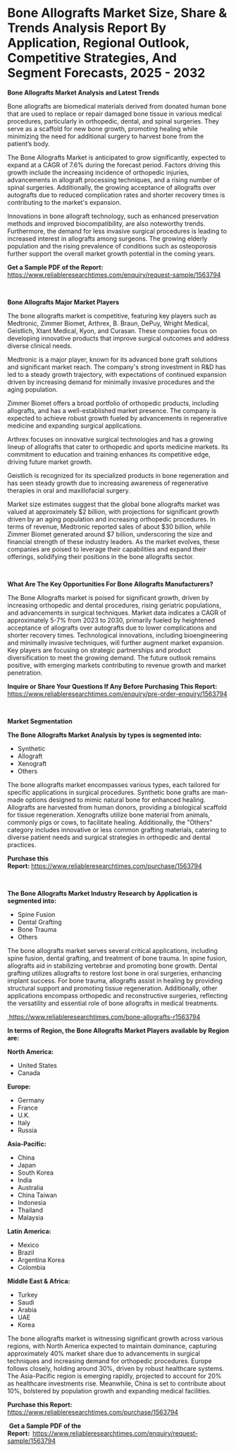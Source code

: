 <p><h1>Bone Allografts Market Size, Share & Trends Analysis Report By Application, Regional Outlook, Competitive Strategies, And Segment Forecasts, 2025 - 2032</h1></p><p><strong>Bone Allografts Market Analysis and Latest Trends</strong></p>
<p><p>Bone allografts are biomedical materials derived from donated human bone that are used to replace or repair damaged bone tissue in various medical procedures, particularly in orthopedic, dental, and spinal surgeries. They serve as a scaffold for new bone growth, promoting healing while minimizing the need for additional surgery to harvest bone from the patient’s body.</p><p>The Bone Allografts Market is anticipated to grow significantly, expected to expand at a CAGR of 7.6% during the forecast period. Factors driving this growth include the increasing incidence of orthopedic injuries, advancements in allograft processing techniques, and a rising number of spinal surgeries. Additionally, the growing acceptance of allografts over autografts due to reduced complication rates and shorter recovery times is contributing to the market's expansion. </p><p>Innovations in bone allograft technology, such as enhanced preservation methods and improved biocompatibility, are also noteworthy trends. Furthermore, the demand for less invasive surgical procedures is leading to increased interest in allografts among surgeons. The growing elderly population and the rising prevalence of conditions such as osteoporosis further support the overall market growth potential in the coming years.</p></p>
<p><strong>Get a Sample PDF of the Report:&nbsp;</strong> <a href="https://www.reliableresearchtimes.com/enquiry/request-sample/1563794?utm_campaign=2244&utm_medium=2&utm_source=Github&utm_content=ia&utm_term=19042025&utm_id=bone-allografts">https://www.reliableresearchtimes.com/enquiry/request-sample/1563794</a></p>
<p>&nbsp;</p>
<p><strong>Bone Allografts Major Market Players</strong></p>
<p><p>The bone allografts market is competitive, featuring key players such as Medtronic, Zimmer Biomet, Arthrex, B. Braun, DePuy, Wright Medical, Geistlich, Xtant Medical, Kyon, and Curasan. These companies focus on developing innovative products that improve surgical outcomes and address diverse clinical needs.</p><p>Medtronic is a major player, known for its advanced bone graft solutions and significant market reach. The company's strong investment in R&D has led to a steady growth trajectory, with expectations of continued expansion driven by increasing demand for minimally invasive procedures and the aging population.</p><p>Zimmer Biomet offers a broad portfolio of orthopedic products, including allografts, and has a well-established market presence. The company is expected to achieve robust growth fueled by advancements in regenerative medicine and expanding surgical applications.</p><p>Arthrex focuses on innovative surgical technologies and has a growing lineup of allografts that cater to orthopedic and sports medicine markets. Its commitment to education and training enhances its competitive edge, driving future market growth.</p><p>Geistlich is recognized for its specialized products in bone regeneration and has seen steady growth due to increasing awareness of regenerative therapies in oral and maxillofacial surgery.</p><p>Market size estimates suggest that the global bone allografts market was valued at approximately $2 billion, with projections for significant growth driven by an aging population and increasing orthopedic procedures. In terms of revenue, Medtronic reported sales of about $30 billion, while Zimmer Biomet generated around $7 billion, underscoring the size and financial strength of these industry leaders. As the market evolves, these companies are poised to leverage their capabilities and expand their offerings, solidifying their positions in the bone allografts sector.</p></p>
<p>&nbsp;</p>
<p><strong>What Are The Key Opportunities For Bone Allografts Manufacturers?</strong></p>
<p><p>The Bone Allografts market is poised for significant growth, driven by increasing orthopedic and dental procedures, rising geriatric populations, and advancements in surgical techniques. Market data indicates a CAGR of approximately 5-7% from 2023 to 2030, primarily fueled by heightened acceptance of allografts over autografts due to lower complications and shorter recovery times. Technological innovations, including bioengineering and minimally invasive techniques, will further augment market expansion. Key players are focusing on strategic partnerships and product diversification to meet the growing demand. The future outlook remains positive, with emerging markets contributing to revenue growth and market penetration.</p></p>
<p><strong>Inquire or Share Your Questions If Any Before Purchasing This Report:</strong> <a href="https://www.reliableresearchtimes.com/enquiry/pre-order-enquiry/1563794?utm_campaign=2244&utm_medium=2&utm_source=Github&utm_content=ia&utm_term=19042025&utm_id=bone-allografts">https://www.reliableresearchtimes.com/enquiry/pre-order-enquiry/1563794</a></p>
<p>&nbsp;</p>
<p><strong>Market Segmentation</strong></p>
<p><strong>The Bone Allografts Market Analysis by types is segmented into:</strong></p>
<p><ul><li>Synthetic</li><li>Allograft</li><li>Xenograft</li><li>Others</li></ul></p>
<p><p>The bone allografts market encompasses various types, each tailored for specific applications in surgical procedures. Synthetic bone grafts are man-made options designed to mimic natural bone for enhanced healing. Allografts are harvested from human donors, providing a biological scaffold for tissue regeneration. Xenografts utilize bone material from animals, commonly pigs or cows, to facilitate healing. Additionally, the "Others" category includes innovative or less common grafting materials, catering to diverse patient needs and surgical strategies in orthopedic and dental practices.</p></p>
<p><strong>Purchase this Report:&nbsp;</strong><a href="https://www.reliableresearchtimes.com/purchase/1563794?utm_campaign=2244&utm_medium=2&utm_source=Github&utm_content=ia&utm_term=19042025&utm_id=bone-allografts">https://www.reliableresearchtimes.com/purchase/1563794</a></p>
<p>&nbsp;</p>
<p><strong>The Bone Allografts Market Industry Research by Application is segmented into:</strong></p>
<p><ul><li>Spine Fusion</li><li>Dental Grafting</li><li>Bone Trauma</li><li>Others</li></ul></p>
<p><p>The bone allografts market serves several critical applications, including spine fusion, dental grafting, and treatment of bone trauma. In spine fusion, allografts aid in stabilizing vertebrae and promoting bone growth. Dental grafting utilizes allografts to restore lost bone in oral surgeries, enhancing implant success. For bone trauma, allografts assist in healing by providing structural support and promoting tissue regeneration. Additionally, other applications encompass orthopedic and reconstructive surgeries, reflecting the versatility and essential role of bone allografts in medical treatments.</p></p>
<p><a href="https://www.reliableresearchtimes.com/bone-allografts-r1563794?utm_campaign=2244&utm_medium=2&utm_source=Github&utm_content=ia&utm_term=19042025&utm_id=bone-allografts">&nbsp;https://www.reliableresearchtimes.com/bone-allografts-r1563794</a></p>
<p><strong>In terms of Region, the Bone Allografts Market Players available by Region are:</strong></p>
<p>
    <p> <strong> North America: </strong>
        <ul>
            <li>United States</li>
            <li>Canada</li>
        </ul>
        </p> 
    <p> <strong> Europe: </strong>
        <ul>
            <li>Germany</li>
            <li>France</li>
            <li>U.K.</li>
            <li>Italy</li>
            <li>Russia</li>
        </ul>
        </p> 
    <p> <strong> Asia-Pacific: </strong>
        <ul>
            <li>China</li>
            <li>Japan</li>
            <li>South Korea</li>
            <li>India</li>
            <li>Australia</li>
            <li>China Taiwan</li>
            <li>Indonesia</li>
            <li>Thailand</li>
            <li>Malaysia</li>
        </ul>
        </p> 
    <p> <strong> Latin America: </strong>
        <ul>
            <li>Mexico</li>
            <li>Brazil</li>
            <li>Argentina Korea</li>
            <li>Colombia</li>
        </ul>
        </p> 
    <p> <strong> Middle East & Africa: </strong>
        <ul>
            <li>Turkey</li>
            <li>Saudi</li>
            <li>Arabia</li>
            <li>UAE</li>
            <li>Korea</li>
        </ul>
    </p>
    </p>
<p><p>The bone allografts market is witnessing significant growth across various regions, with North America expected to maintain dominance, capturing approximately 40% market share due to advancements in surgical techniques and increasing demand for orthopedic procedures. Europe follows closely, holding around 30%, driven by robust healthcare systems. The Asia-Pacific region is emerging rapidly, projected to account for 20% as healthcare investments rise. Meanwhile, China is set to contribute about 10%, bolstered by population growth and expanding medical facilities.</p></p>
<p><strong>Purchase this Report: </strong><a href="https://www.reliableresearchtimes.com/purchase/1563794?utm_campaign=2244&utm_medium=2&utm_source=Github&utm_content=ia&utm_term=19042025&utm_id=bone-allografts">https://www.reliableresearchtimes.com/purchase/1563794</a></p>
<p>&nbsp;<strong>Get a Sample PDF of the Report:&nbsp;&nbsp;</strong><a href="https://www.reliableresearchtimes.com/enquiry/request-sample/1563794?utm_campaign=2244&utm_medium=2&utm_source=Github&utm_content=ia&utm_term=19042025&utm_id=bone-allografts">https://www.reliableresearchtimes.com/enquiry/request-sample/1563794</a></p>
<p><strong></strong></p>
<p><p></p><p></p><p></p></p>
